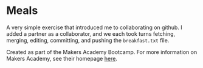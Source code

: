 # Meals

A very simple exercise that introduced me to collaborating on github. I added a partner as a collaborator, and we each took turns fetching, merging, editing, committing, and pushing the `breakfast.txt` file. 

Created as part of the Makers Academy Bootcamp. For more information on Makers Academy, see their homepage [here](http://www.makersacademy.com).

